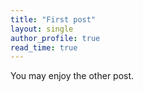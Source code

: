 ```yaml
---
title: "First post"
layout: single
author_profile: true
read_time: true
---
```




You may enjoy the other post.
